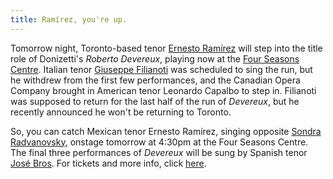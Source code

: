 ```yaml
---
title: Ramírez, you're up.
---
```


Tomorrow night, Toronto-based tenor [Ernesto Ramírez](http://www.edgarernestoramirez.com/) will step into the title role of Donizetti's _Roberto Devereux_, playing now at the [Four Seasons Centre](http://www.coc.ca/PerformancesAndTickets/1314Season/RobertoDevereux.aspx). Italian tenor [Giuseppe Filianoti](http://giuseppefilianoti.com/) was scheduled to sing the run, but he withdrew from the first few performances, and the Canadian Opera Company brought in American tenor Leonardo Capalbo to step in. Filianoti was supposed to return for the last half of the run of _Devereux_, but he recently announced he won't be returning to Toronto.

So, you can catch Mexican tenor Ernesto Ramírez, singing opposite [Sondra Radvanovsky](http://www.sondraradvanovsky.com/), onstage tomorrow at 4:30pm at the Four Seasons Centre. The final three performances of _Devereux_ will be sung by Spanish tenor [José Bros](http://www.josebros.com/Josebros/A_Biografia.html). For tickets and more info, click [here](http://www.coc.ca/PerformancesAndTickets/1314Season/RobertoDevereux.aspx).

